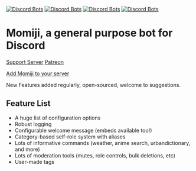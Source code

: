 [![Discord Bots](https://discordbots.org/api/widget/status/345316276098433025.svg)](https://discordbots.org/bot/345316276098433025)
[![Discord Bots](https://discordbots.org/api/widget/servers/345316276098433025.svg?noavatar=true)](https://discordbots.org/bot/345316276098433025)
[![Discord Bots](https://discordbots.org/api/widget/owner/345316276098433025.svg?noavatar=true)](https://discordbots.org/bot/345316276098433025)
[![Discord Bots](https://discordbots.org/api/widget/lib/345316276098433025.svg?noavatar=true)](https://discordbots.org/bot/345316276098433025)

# Momiji, a general purpose bot for Discord

[Support Server](https://discord.gg/YYdpsNc)
[Patreon](https://www.patreon.com/momijibot)

[Add Momiji to your server](https://discordapp.com/oauth2/authorize/?permissions=335670488&scope=bot&client_id=345316276098433025)

New Features added regularly, open-sourced, welcome to suggestions.

## Feature List
* A huge list of configuration options
* Robust logging
* Configurable welcome message (embeds available too!)
* Category-based self-role system with aliases
* Lots of informative commands (weather, anime search, urbandictionary, and more)
* Lots of moderation tools (mutes, role controls, bulk deletions, etc)
* User-made tags
